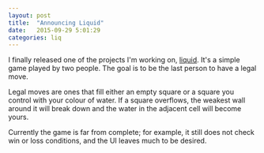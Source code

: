 ```yaml
---
layout: post
title:  "Announcing Liquid"
date:   2015-09-29 5:01:29
categories: liq
---
```

I finally released one of the projects I'm working on, [liquid].
It's a simple game played by two people. The goal is to be the last
person to have a legal move.

Legal moves are ones that fill either an empty square or a square you
control with your colour of water. If a square overflows, the weakest
wall around it will break down and the water in the adjacent cell will
become yours.

Currently the game is far from complete; for example, it still does not
check win or loss conditions, and the UI leaves much to be desired.

[liquid]: http://wafy.me/liquid
